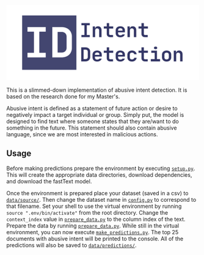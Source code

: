 ![](banner.png)

This is a slimmed-down implementation of abusive intent detection.
It is based on the research done for my Master's.

Abusive intent is defined as a statement of future action or desire to negatively impact a target individual or group.
Simply put, the model is designed to find text where someone states that they are/want to do something in the future.
This statement should also contain abusive language, since we are most interested in malicious actions.

## Usage

Before making predictions prepare the environment by executing [`setup.py`](setup.sh).
This will create the appropriate data directories, download dependencies, and download the fastText model.

Once the environment is prepared place your dataset (saved in a csv) to [`data/source/`](data/source).
Then change the dataset name in [`config.py`](config.py) to correspond to that filename.
Set your shell to use the virtual environment by running `source ".env/bin/activate"` from the root directory.
Change the `context_index` value in [`prepare_data.py`](execution/prepare_data.py) to the column index of the text.
Prepare the data by running [`prepare_data.py`](execution/prepare_data.py).
While still in the virtual environment, you can now execute [`make_predictions.py`](execution/make_predictions.py).
The top 25 documents with abusive intent will be printed to the console.
All of the predictions will also be saved to [`data/predictions/`](data/predictions/).
